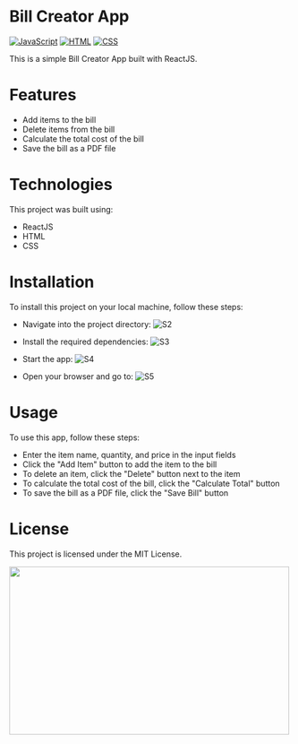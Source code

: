 # Bill Creator App
[![JavaScript](https://img.shields.io/badge/javascript-%2320232a.svg?style=for-the-badge&logo=javascript&logoColor=%23F7DF1E)](https://developer.mozilla.org/en-US/docs/Web/JavaScript)
[![HTML](https://img.shields.io/badge/html-%2320232a.svg?style=for-the-badge&logo=html5&logoColor=%23E34F26)](https://developer.mozilla.org/en-US/docs/Web/HTML)
[![CSS](https://img.shields.io/badge/css-%2320232a.svg?style=for-the-badge&logo=css3&logoColor=%231572B6)](https://developer.mozilla.org/en-US/docs/Web/CSS)


This is a simple Bill Creator App built with ReactJS.

# Features
- Add items to the bill
- Delete items from the bill
- Calculate the total cost of the bill
- Save the bill as a PDF file
# Technologies
This project was built using:

- ReactJS
- HTML
- CSS
# Installation
To install this project on your local machine, follow these steps:

- Navigate into the project directory:
![S2](https://user-images.githubusercontent.com/124572978/218463368-5470e52a-0103-4f51-a430-f1399c149957.jpg)

- Install the required dependencies:
![S3](https://user-images.githubusercontent.com/124572978/218463420-9efd9cb6-3a42-4113-a894-270bf550347c.jpg)

- Start the app:
![S4](https://user-images.githubusercontent.com/124572978/218463583-6679c39f-030d-476d-8c4e-547ac49939ce.jpg)

- Open your browser and go to:
![S5](https://user-images.githubusercontent.com/124572978/218463644-08c713cb-946b-47ad-b627-c83b3ba90357.jpg)

# Usage
To use this app, follow these steps:

- Enter the item name, quantity, and price in the input fields
- Click the "Add Item" button to add the item to the bill
- To delete an item, click the "Delete" button next to the item
- To calculate the total cost of the bill, click the "Calculate Total" button
- To save the bill as a PDF file, click the "Save Bill" button

# License
This project is licensed under the MIT License.

<img src="https://user-images.githubusercontent.com/124572978/219279014-8c918eed-6803-422b-8097-397371ebbd5f.gif" 
     width="500" 
     height="300" />

